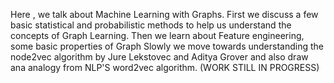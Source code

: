 Here , we talk about Machine Learning with Graphs. 
First we discuss a few basic statistical and probabilistic methods to help us understand the concepts of Graph Learning. 
Then we learn about Feature engineering, some basic properties of Graph
Slowly we move towards understanding the node2vec algorithm by Jure Lekstovec and Aditya Grover and also draw ana analogy from NLP'S word2vec algorithm.
(WORK STILL IN PROGRESS)
